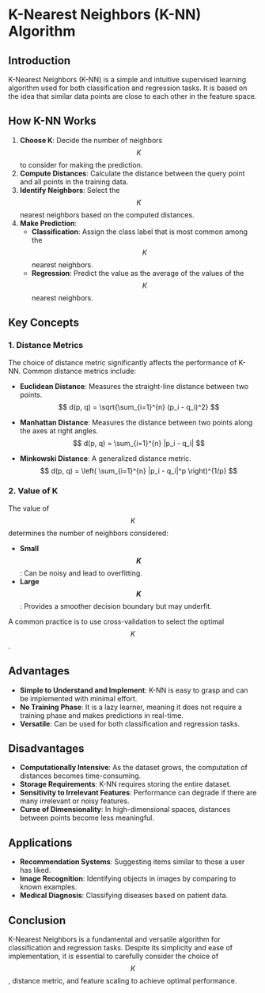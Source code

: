 # K-Nearest Neighbors (K-NN) Algorithm

## Introduction

K-Nearest Neighbors (K-NN) is a simple and intuitive supervised learning algorithm used for both classification and regression tasks. It is based on the idea that similar data points are close to each other in the feature space.

## How K-NN Works

1. **Choose K**: Decide the number of neighbors $$ K $$ to consider for making the prediction.
2. **Compute Distances**: Calculate the distance between the query point and all points in the training data.
3. **Identify Neighbors**: Select the $$ K $$ nearest neighbors based on the computed distances.
4. **Make Prediction**:
   - **Classification**: Assign the class label that is most common among the $$ K $$ nearest neighbors.
   - **Regression**: Predict the value as the average of the values of the $$ K $$ nearest neighbors.

## Key Concepts

### 1. Distance Metrics

The choice of distance metric significantly affects the performance of K-NN. Common distance metrics include:

- **Euclidean Distance**: Measures the straight-line distance between two points.
  $$ d(p, q) = \sqrt{\sum_{i=1}^{n} (p_i - q_i)^2} $$
  
- **Manhattan Distance**: Measures the distance between two points along the axes at right angles.
  $$ d(p, q) = \sum_{i=1}^{n} |p_i - q_i| $$
  
- **Minkowski Distance**: A generalized distance metric.
  $$ d(p, q) = \left( \sum_{i=1}^{n} |p_i - q_i|^p \right)^{1/p} $$

### 2. Value of K

The value of $$ K $$ determines the number of neighbors considered:

- **Small $$ K $$**: Can be noisy and lead to overfitting.
- **Large $$ K $$**: Provides a smoother decision boundary but may underfit.

A common practice is to use cross-validation to select the optimal $$ K $$.

## Advantages

- **Simple to Understand and Implement**: K-NN is easy to grasp and can be implemented with minimal effort.
- **No Training Phase**: It is a lazy learner, meaning it does not require a training phase and makes predictions in real-time.
- **Versatile**: Can be used for both classification and regression tasks.

## Disadvantages

- **Computationally Intensive**: As the dataset grows, the computation of distances becomes time-consuming.
- **Storage Requirements**: K-NN requires storing the entire dataset.
- **Sensitivity to Irrelevant Features**: Performance can degrade if there are many irrelevant or noisy features.
- **Curse of Dimensionality**: In high-dimensional spaces, distances between points become less meaningful.

## Applications

- **Recommendation Systems**: Suggesting items similar to those a user has liked.
- **Image Recognition**: Identifying objects in images by comparing to known examples.
- **Medical Diagnosis**: Classifying diseases based on patient data.

## Conclusion

K-Nearest Neighbors is a fundamental and versatile algorithm for classification and regression tasks. Despite its simplicity and ease of implementation, it is essential to carefully consider the choice of $$ K $$, distance metric, and feature scaling to achieve optimal performance.

